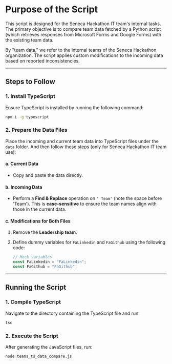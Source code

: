 # Purpose of the Script

This script is designed for the Seneca Hackathon IT team's internal tasks. The primary objective is to compare team data fetched by a Python script (which retrieves responses from Microsoft Forms and Google Forms) with the existing team data.

By "team data," we refer to the internal teams of the Seneca Hackathon organization. The script applies custom modifications to the incoming data based on reported inconsistencies.

---

## Steps to Follow

### 1. Install TypeScript
Ensure TypeScript is installed by running the following command:
```sh
npm i -g typescript
```

### 2. Prepare the Data Files
Place the incoming and current team data into TypeScript files under the `data` folder. And then follow these steps (only for Seneca Hackathon IT team use):
#### a. Current Data
- Copy and paste the data directly.

#### b. Incoming Data
- Perform a **Find & Replace** operation on `' Team'` (note the space before 'Team'). This is **case-sensitive** to ensure the team names align with those in the current data.

#### c. Modifications for Both Files
1. Remove the **Leadership team**.
2. Define dummy variables for `FaLinkedin` and `FaGithub` using the following code:
   
   ```typescript
   // Mock variables
   const FaLinkedin = "FaLinkedin";
   const FaGithub = "FaGithub";
   ```

---

## Running the Script

### 1. Compile TypeScript
Navigate to the directory containing the TypeScript file and run:
```sh
tsc
```

### 2. Execute the Script
After generating the JavaScript files, run:
```sh
node teams_ts_data_compare.js
```

